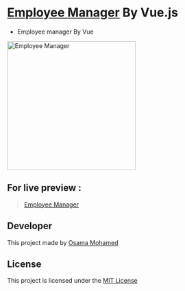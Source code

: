 # [Employee Manager](https://osamamohamed1234.github.io/employee_manager_vue) By Vue.js
* Employee manager By Vue

[<img src="https://vuejs.org/images/logo.png" width="300" title="Employee Manager" >](https://github.com/OSAMAMOHAMED1234)


## For live preview :
> [Employee Manager](https://osamamohamed1234.github.io/employee_manager_vue)


## Developer
This project made by [Osama Mohamed](https://www.facebook.com/osama.mohamed.ms)

## License
This project is licensed under the [MIT License](https://opensource.org/licenses/MIT)
